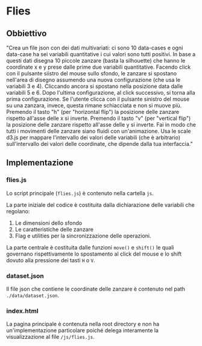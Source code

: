 # Flies

## Obbiettivo

"Crea un file json con dei dati multivariati: ci sono 10 data-cases e
ogni data-case ha sei variabili quantitative i cui valori sono tutti
positivi. In base a questi dati disegna 10 piccole zanzare (basta la
silhouette) che hanno le coordinate x e y prese dalle prime due
variabili quantitative. Facendo click con il pulsante siistro del mouse
sullo sfondo, le zanzare si spostano nell'area di disegno assumendo una
nuova configurazione (che usa le variabili 3 e 4). Cliccando ancora si
spostano nella posizione data dalle variabili 5 e 6. Dopo l'ultima
configurazione, al click successivo, si torna alla prima configurazione.
Se l'utente clicca con il pulsante sinistro del mouse su una zanzara,
invece, questa rimane schiacciata e non si muove più. Premendo il tasto
"h" (per "horizontal flip") la posizione delle zanzare rispetto all'asse
delle x si inverte. Premendo il tasto "v" (per "vertical flip") la
posizione delle zanzare rispetto all'asse delle y si inverte. Fai in
modo che tutti i movimenti delle zanzare siano fluidi con un'animazione.
Usa le scale d3.js per mappare l'intervallo dei valori delle variabili
(che è arbitrario) sull'intervallo dei valori delle coordinate, che
dipende dalla tua interfaccia."

## Implementazione

### flies.js
Lo script principale (`flies.js`) è contenuto nella cartella `js`.

La parte iniziale del codice è costituita dalla dichiarazione delle variabili  che regolano:

1) Le dimensioni dello sfondo
2) Le caratteristiche delle zanzare
3) Flag e utilities per la sincronizzazione delle operazioni.

La parte centrale è costituita dalle funzioni `move()` e `shift()` le quali governano rispettivamente lo spostamento al click del mouse e lo shift dovuto alla pressione dei tasti `H` o `V`.

### dataset.json

Il file json che contiene le coordinate delle zanzare è contenuto nel path `./data/dataset.json`.

### index.html

La pagina principale è contenuta nella root directory e non ha un'implementazione particolare poiché delega interamente la visualizzazione al file `/js/flies.js`.
